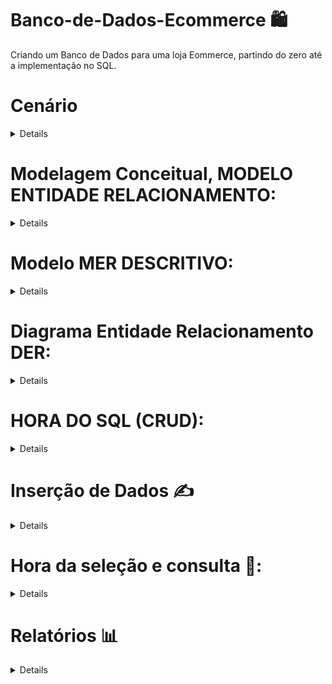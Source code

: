 # Banco-de-Dados-Ecommerce 🛍
Criando um Banco de Dados para uma loja Eommerce, partindo do zero até a implementação no SQL.

# **Cenário**
<details> 

Você foi contratado para desenvolver um e-commerce de uma loja de produtos eletrônicos. O sistema de e-commerce possui um estoque de produtos, clientes que fazem compras e funcionários que gerenciam o estoque e atendem os clientes. Os principais requisitos do sistema são os seguintes:

•	Cada produto na loja deve ser registrado no sistema. Cada produto possui um código único, nome, descrição, preço de venda e quantidade em estoque.

•	Os clientes podem se inscrever na loja e fazer compras. Cada cliente possui um número de identificação único, nome, endereço, número de telefone e endereço de e-mail.

•	Os funcionários da loja também devem ser registrados no sistema.

•	Cada funcionário possui um número de identificação único, nome, cargo, salário e data de contratação.

•	Os clientes podem fazer compras na loja. Cada compra é registrada no sistema e inclui o cliente que fez a compra, os produtos comprados, a data da compra e o valor total da compra.

•	Os funcionários têm a capacidade de adicionar novos produtos ao estoque da loja e atualizar as informações dos produtos e também receber comissões de possíveis vendas.

Com essas informações conseguimos por a mão na massa e criar nosso MER, Modelo Entidade Relacionamento, bacisamente é um processo onde ligamos as entidades (produto, cliente, funcionários, etc...) e como irão se relacionar, também analismos e listamos os atributos principais dessas entidades.

</details>


  
# **Modelagem Conceitual, MODELO ENTIDADE RELACIONAMENTO:**

<details> 
  
Primeiro vamos entender o que é o banco de dados, o banco de dados  é como o cérebro por trás de um comércio bem-sucedido. Imagine uma loja onde cada produto, cliente e funcionário têm seu próprio papel vital, e todas as transações são registradas e organizadas de maneira eficiente. 

Vamos começar identificando as principais figuras desse sistema

**Produto:**
Os produtos são os protagonistas das prateleiras da loja. Cada um possui um código único, como um identificador especial. Eles têm nome, uma breve descrição, um preço de venda e, é claro, uma quantidade disponível em estoque. Estes são os heróis que os clientes buscam para satisfazer suas necessidades.

**Cliente:**
Os clientes são os visitantes frequentes da loja. Cada um tem uma identificação única, como uma carteira de membro exclusiva. Além disso, os clientes possuem informações pessoais, como nome, endereço, número de telefone e e-mail. Eles são os corações pulsantes da loja, trazendo vida e movimento a cada compra.

**Funcionário:**
Os funcionários são os guardiões da loja, trabalhando nos bastidores para garantir uma experiência suave. Cada funcionário tem seu próprio número de identificação único, como uma chave que abre portas. Com informações sobre nome, cargo, salário e data de contratação, os funcionários são os pilares que sustentam a operação da loja.

**Compra:**
As compras são como histórias que se desenrolam na loja. Cada transação é cuidadosamente registrada, incluindo quem fez a compra (o cliente), quais produtos foram adquiridos, a data da compra e o valor total gasto. É como um capítulo essencial no livro da loja, marcando o relacionamento entre produtos e clientes.

Ao unir essas entidades, o banco de dados cria uma narrativa coesa. Os produtos estão prontos para encontrar seus donos, os clientes exploram e fazem escolhas, os funcionários cuidam do funcionamento interno, e as comprasse tornam momentos memoráveis.

Agora sabendo disso iremos criar um Modelo Entidade Relacionamento, utilizando as regras que nosso querido Peter Chen criou, segue o nosso MER:


![image](https://github.com/ViniciusNC/Banco-de-Dados-Ecommerce/assets/100096038/f8d9a780-c482-40ee-9e19-27b67cdba4af)

</details>

# **Modelo MER DESCRITIVO:**

<details>

Neste momento devemos transcrever de maneira especifica e detalhada nosso MER para que facilite para nossa transformação para o DER e logo mais para a linguagem SQL

Atributos que são multivalorados serão transformadas em novas tabelas com ligação direta da tabela que ela derivou, por exemplo telefone e-mail, também devemos pensar em relações que não foram explicitamente criadas, por exemplo quando temos duas entidades com relacionamento de N:N devemos criar uma nova tabela que irá representar essa relação neste caso os relacionamentos COMPRA, ATENDIMENTO e ESTOQUE. Definido esses pontos podemos partir para a criação do MER Descritivo :)


**Produto:** (Cod_prod, nome, descrição, preço de venda, Qtde Estoque)

**CLIENTE:** (Cod_cliente, nome, Rua, Número da Casa, Bairro)

**Número Telefone:** (Número, Cod_cliente, Cod_Número)

**Email:** (Cod_Cliente, Cod_Email, Email)

**Funcionário:** (Cod_func, nome, cargo, salário, Dia, Mês, Ano)

**Atendimento:** (Cod_Atendimento, Cod_Func, Cod_Cliente, Dia, mês, ano)

**COMPRA:** (COD_Cliente, Cod_Produto, Dia, Mês, Ano, Valor_Total, Cod_Compra)

**Estoque:** (Cod_Funcionario, Cod_Produto)


</details>

# **Diagrama Entidade Relacionamento DER:** 

<details> 

O modelo lógico em bancos de dados é como o plano detalhado para construir o sistema. Aqui, definimos tabelas, colunas, chaves primárias, chaves estrangeiras e outros elementos específicos. É a fase mais próxima da implementação real, oferecendo uma visão detalhada do funcionamento do banco de dados. Em resumo, é onde transformamos a ideia geral em uma estrutura técnica pronta para ser usada no sistema de gerenciamento de banco de dados. Vamos agora criar essa representação mais concreta do nosso e-commerce!

![image](https://github.com/ViniciusNC/Banco-de-Dados-Ecommerce/assets/100096038/231e8637-d3a5-4055-82f5-240eae0047e1)


</details>


# **HORA DO SQL (CRUD):**

<details>

Agora que entendemos as principais entidades da nossa loja, é hora de dar vida a essa história no mundo dos bancos de dados utilizando a linguagem SQL, usaremos o SQL SERVER, bastante usado no mercado, gratuito e de fácil acesso e entendimento 

**Passo 1:**

Criação do Banco de Dados: 

![image](https://github.com/ViniciusNC/Banco-de-Dados-Ecommerce/assets/100096038/88a93e81-0295-489f-8356-aaad24f9555d)

Utilizamos o CREATE para criar o banco de dados, que nomeamos de ecommerce e logo após utilizamos o USE para estar utilizando ele.


**Passo 1.1:**

Criação das entidades, ou melhor, criação das nossas tabelas, conseguimos entender a importância de cada entidade extrair seus dados, criamos o MER e DER e agora se baseando neles iremos criar nossas tabelas referentes as entidades:

**Cliente:**

![image](https://github.com/ViniciusNC/Banco-de-Dados-Ecommerce/assets/100096038/938c6a3b-d04e-479d-840a-835bcc7daea3)

Agora como dito lá em cima, espero que esteja lembrando, os atributos multivalorados como o E-mail e Telefone, viraram uma nova tabela cada um, segue a criação deles, afinal temos que ter o contato dos nossos clientes:

**Telefone e E-mail:**

![image](https://github.com/ViniciusNC/Banco-de-Dados-Ecommerce/assets/100096038/d6340d55-fbd2-45a1-963b-ab750a1e0298)

Perceba que utilizamos a palavra reservada FOREIGN KEY que se traduz como chave estrangeira, afinal estamos pegando uma chave de outra tabela, no caso a tabela Cliente.

**Funcionários:**

Na criação desta tabela recebi uma dica de um amigo que na nomeação é melhor utilizarmos algo que deixe mais fácil a identificação da coluna e tabela, então usaremos tab(tabela)_(3 inicias que se referem a tabela)_(nome da tabela), tab_fuc_funcionarios, ficando assim nosso Create:

![image](https://github.com/ViniciusNC/Banco-de-Dados-Ecommerce/assets/100096038/0501083d-d49c-4966-ba0d-87ec90187d99)

Também podemos observar que diferente da tabela Cliente, que a coluna cod_cliente deve ser preenchida manualmente, a tabela funcionários colocamos a IDENTITY (50, 1) indicando que esta coluna será preenchida automaticamente, começando a partir do número 50 indo de 1 em 1. 

**Produto:**

![image](https://github.com/ViniciusNC/Banco-de-Dados-Ecommerce/assets/100096038/e2584f36-4a2b-472d-b491-8a86d8a15f50)

**Estoque:**

Na criação da tabela Estoque, como foi nos foi pedido no enunciado os funcionários tem a função de cadastrar o produto, por isso coloquei o fuc_id na tabela, para que possamos referenciar e verificar quem cadastrou o produto.

![image](https://github.com/ViniciusNC/Banco-de-Dados-Ecommerce/assets/100096038/82ed08e4-1650-4e6e-a0be-6e27320746e6)

**Atendimento:**

E por último e não menos importante a tabela de atendimento que ajudará a identificar funcionário atendeu qual cliente e com algumas consultas verificar se o mesmo ajudou em alguma venda, podendo assim ganhar alguma comissão referente a venda. 

![image](https://github.com/ViniciusNC/Banco-de-Dados-Ecommerce/assets/100096038/2fc32726-c7f4-47ed-95a1-848ee7f14945)

Terminado a criação das tabelas, caso tenha alguma alteração que deseje fazer no banco de dados segue algumas opções:

**Utilizando Alter:**

Por exemplo desejamos alterar o tamanho máximo do nome que o cliente pode colocar vamos utilizar o seguinte código: 

![image](https://github.com/ViniciusNC/Banco-de-Dados-Ecommerce/assets/100096038/84a0d185-4bd8-4273-b51f-b522d8b6136f)

O ALTER TABLE utilizamos para mostrar qualquer tabela desejamos alterar, logo em seguida usamos o ALTER COLUMN para selecionar a coluna que será alterada, no caso ‘nome’ e então colocamos o atributo que será alterado.

**Utilizando DROP:**

 Muito **_CUIDADO_**   com a seguinte opção você consegue apagar até mesmo o próprio banco de dados, lembre-se que o SQL não vai te perguntar se você realmente deseja fazer isso, ele te considera uma pessoa grandinha e confia em você, segue o código para deletar uma tabela

![image](https://github.com/ViniciusNC/Banco-de-Dados-Ecommerce/assets/100096038/ad45a0b9-dce3-4b11-bf5d-aebf1f5c9dce)

Bom essa são algumas opções, lembre-se que isso é apenas um resumo então não se esqueça de estudar! Recomendo que faça as alterações antes de inserir dados, pois pode lhe causar complicações caso tenha muitas tabelas para serem alteradas, então sem mais delongas vamos para o próximo passo. 


</details>

# **Inserção de Dados** ✍️

<details>

Esta é parte mais tranquila, porém devemos ter muita atenção pois caso seja inserido algum dado errado pode comprometer nossas análises futuras, então cuidado ok?

**Clientes:**

![image](https://github.com/ViniciusNC/Banco-de-Dados-Ecommerce/assets/100096038/3f32cf61-126f-456b-87b7-4e3c48ab2ee6)
 
Utilizamos o INSERT INTO, para inserir os dados na tabela que desejamos, bem fácil não é mesmo?

**Telefone:**

![image](https://github.com/ViniciusNC/Banco-de-Dados-Ecommerce/assets/100096038/bdc255d8-97aa-4850-b08f-5c3d7ad09593)

**Email:**

![image](https://github.com/ViniciusNC/Banco-de-Dados-Ecommerce/assets/100096038/ef67d2dd-b789-440a-9f79-18bb2b043df3)

Vamos dar uma olhadinha em como ficou nossa tabela? Para isso vamos utilizar o seguinte comando ‘select * from cliente’

![image](https://github.com/ViniciusNC/Banco-de-Dados-Ecommerce/assets/100096038/c509d24c-17e9-4443-84de-ac6be0dfb6e4)

Show de bolice 🐼, como diria nosso amigo panda, mas seguimos, pois, estamos quase no final.

**Funcionários:**

![image](https://github.com/ViniciusNC/Banco-de-Dados-Ecommerce/assets/100096038/5175ed93-7e42-4d24-89b7-30218c5266f7)

**Produtos:**

![image](https://github.com/ViniciusNC/Banco-de-Dados-Ecommerce/assets/100096038/b781efb4-597a-491d-8ee9-4c8756eac353)

**Estoque:**

![image](https://github.com/ViniciusNC/Banco-de-Dados-Ecommerce/assets/100096038/ac0631ad-251c-4ecd-ab34-ca713c95bf02)

**Compra:**

![image](https://github.com/ViniciusNC/Banco-de-Dados-Ecommerce/assets/100096038/3665d88b-ba53-4bde-b0d5-bccfab4a5725)

**Atendimento:**

![image](https://github.com/ViniciusNC/Banco-de-Dados-Ecommerce/assets/100096038/c3eaddea-f30a-4ef4-b031-28f24e40ee28)

E pronto, nosso banco de dados está pronto, porém ainda não acabamos, vamos fazer algumas consultas para que possamos verificar se tudo ficou certinho, vamos repetir aquele fizemos para ver os clientes que foram cadastrados, porém com as outras tabelas.

</details>

# Hora da seleção e consulta 🔎: 

<details>

**Funcionários:**

**Código:** _‘select * from tb_fuc_funcionarios‘_

**Resultado:**

![image](https://github.com/ViniciusNC/Banco-de-Dados-Ecommerce/assets/100096038/7e136e50-660b-4bb1-9e1b-dde0e329752e)

**Produtos:**

**Código:** _‘select * from tb_prod_produto‘_

**Resultado:**

![image](https://github.com/ViniciusNC/Banco-de-Dados-Ecommerce/assets/100096038/71452519-6afa-457f-a63f-5f83e466bb4d)

Eitaa, acabamos cadastrando bastante produtos.	

**Estoque:**

**Código:** _‘select * from tb_est_estoque‘_

**Resultado**

![image](https://github.com/ViniciusNC/Banco-de-Dados-Ecommerce/assets/100096038/8e753373-b0a6-4403-b01a-88f1b392bd15)

**Compra:**

**Código:** _‘select * from tb_cop_compra‘_

**Resultado:**

![image](https://github.com/ViniciusNC/Banco-de-Dados-Ecommerce/assets/100096038/cfc67174-68ba-4a3f-a36f-ab6f79d8df2c)

**Atendimento:**

**Código:** _‘select * from tb_ate_atendimento‘_

**Resultado**

![image](https://github.com/ViniciusNC/Banco-de-Dados-Ecommerce/assets/100096038/a524884e-1f9a-4005-8974-b55476a752ba)

Prontinho meus queridos, banco de dados finalizado, MER e DER criado, banco de dados criados, dados inseridos, agora é só pegar e analisar o que você deseja. Neste final irei fazer algumas consultas de nível intermediário para mostrar quanta coisa é possível, desde já agradeço a atenção 

</details>

# Relatórios 📊

<details>


**1.	Selecionando todos os clientes e seus e-mails:**
**Código:**

_SELECT c.nome, e.email
FROM cliente c
LEFT JOIN email e ON c.cod_cliente = e.cod_cliente;_

**Resultado**
![image](https://github.com/ViniciusNC/Banco-de-Dados-Ecommerce/assets/100096038/824bfec2-d8c8-4566-8268-9093dc363b96)

**2.	Selecionando produtos e sua quantidade total:**

**Código:**
_SELECT p.prod_nome, e.est_quantidade
FROM tb_prod_produto p
INNER JOIN tb_est_estoque e ON p.prod_id = e.prod_id;_

**Resultado**

![image](https://github.com/ViniciusNC/Banco-de-Dados-Ecommerce/assets/100096038/f4412608-430a-4761-9cbf-4a2f0f24fa1e)

**3.	Selecionando os clientes que fizeram compra, mostrando o nome e a data da compra:**

**Código**
_SELECT c.nome, c.cod_cliente, a.datatendimento
FROM cliente INNER JOIN tb_ate_atendimento a ON c.cod_cliente a.cod_cliente;_

**Resultado:**

![image](https://github.com/ViniciusNC/Banco-de-Dados-Ecommerce/assets/100096038/903c171e-bf37-49c2-8c68-8edc61771200)

**4.	Calculando média salarial dos funcionários:**

**Código:**

_SELECT AVG(fuc_salario) AS media_salarial
FROM tb_fuc_funcionarios;_

**Resultado:**

![image](https://github.com/ViniciusNC/Banco-de-Dados-Ecommerce/assets/100096038/5b71b924-5205-471d-9786-f013a160ee8b)

**5.	Listando os produtos com seu preço de venda e quantidade em estoque:**

**Código:**

_SELECT p.prod_nome, p.prod_precoDeVenda, e.est_quantidade
FROM tb_prod_produto p
INNER JOIN tb_est_estoque e ON p.prod_id = e.prod_id;_

**Resultado**

![image](https://github.com/ViniciusNC/Banco-de-Dados-Ecommerce/assets/100096038/43e48037-a8f4-4325-bd47-8d0d3ef73310)

**6.	Listando os clientes e seus números de telefones:**

**Código**

_SELECT c.nome, t.numero
FROM cliente c
LEFT JOIN telefone t ON c.cod_cliente = t.cod_cliente;_

**Resultado:**

![image](https://github.com/ViniciusNC/Banco-de-Dados-Ecommerce/assets/100096038/068a0b74-f805-46de-ade9-ed9a1fe28135)

**7.	Obtendo as informações de atendimento para um cliente específico (por exemplo, cod_cliente = 1):**

**Código:**

_SELECT a.ate_id, a.datatendimento, f.fuc_nome
FROM tb_ate_atendimento a
INNER JOIN tb_fuc_funcionarios f ON a.fuc_id = f.fuc_id
WHERE a.cod_cliente = 1;_

**Resultado:**

![image](https://github.com/ViniciusNC/Banco-de-Dados-Ecommerce/assets/100096038/fdb95bb8-727d-495d-88a6-97e347ba0755)

**8.	Encontrando o total gasto por cada cliente em todas as compras::**

**Código:**

_SELECT c.nome, SUM(p.prod_precoDeVenda) AS total_gasto
FROM cliente c
INNER JOIN tb_ate_atendimento a ON c.cod_cliente = a.cod_cliente
INNER JOIN tb_cop_compra co ON a.ate_id = co.ate_id
INNER JOIN tb_prod_produto p ON co.prod_id = p.prod_id
GROUP BY c.nome;_

**Resultado:**

![image](https://github.com/ViniciusNC/Banco-de-Dados-Ecommerce/assets/100096038/d34513ab-366f-4bb6-b7e7-591df2607d19)

**9.	Listando todos os produtos e suas informações de estoque, incluindo os que não têm entrada no estoque:**

**Código:**

_SELECT p.prod_nome, COALESCE(e.est_quantidade, 0) AS quantidade_em_estoque
FROM tb_prod_produto p
LEFT JOIN tb_est_estoque e ON p.prod_id = e.prod_id;_

**Resultado:**

![image](https://github.com/ViniciusNC/Banco-de-Dados-Ecommerce/assets/100096038/5f56f808-b302-4f32-a46d-82dc8f2303b1)

**10.	Encontrando o número de produtos em estoque para cada funcionário responsável:**

**Código**

_SELECT f.fuc_nome, COUNT(e.prod_id) AS num_produtos_em_estoque
FROM tb_fuc_funcionarios f
LEFT JOIN tb_est_estoque e ON f.fuc_id = e.fuc_id
GROUP BY f.fuc_nome;_

**Resultado**

![image](https://github.com/ViniciusNC/Banco-de-Dados-Ecommerce/assets/100096038/16125ba5-65bc-4eb5-83a8-d2755faca43e)

</details>
